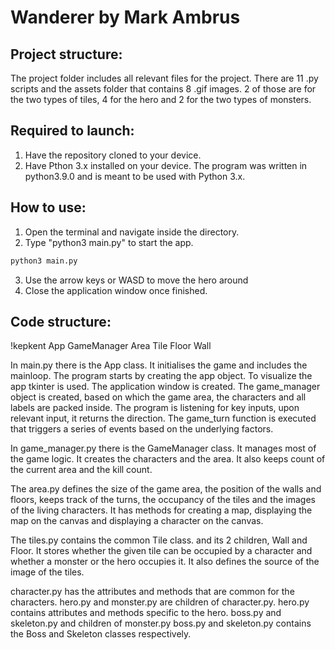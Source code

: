 # Wanderer by Mark Ambrus

## Project structure:
The project folder includes all relevant files for the project.
There are 11 .py scripts and the assets folder that contains 8 .gif images.
2 of those are for the two types of tiles, 4 for the hero and 2 for the two
types of monsters.

## Required to launch:
1. Have the repository cloned to your device.
2. Have Pthon 3.x installed on your device.
The program was written in python3.9.0 and is meant to be used with Python 3.x.

## How to use:
1. Open the terminal and navigate inside the directory.
2. Type "python3 main.py" to start the app.
```bash
python3 main.py
```
3. Use the arrow keys or WASD to move the hero around
4. Close the application window once finished.

## Code structure:

!kepkent
App
GameManager
Area
Tile
    Floor
    Wall


In main.py there is the App class. It initialises the game and includes the
mainloop. The program starts by creating the app object.
To visualize the app tkinter is used. The application window is created. The
game_manager object is created, based on which the game area, the characters
and all labels are packed inside. The program is listening for key inputs, upon
relevant input, it returns the direction. The game_turn function is executed
that triggers a series of events based on the underlying factors.

In game_manager.py there is the GameManager class. It manages most of the game
logic. It creates the characters and the area. It also keeps count of the
current area and the kill count.

The area.py defines the size of the game area, the position of the walls and
floors, keeps track of the turns, the occupancy of the tiles and the images of
the living characters. It has methods for creating a map, displaying the map on
the canvas and displaying a character on the canvas.

The tiles.py contains the common Tile class.
 and its 2 children, Wall and Floor.
It stores whether the given tile can be occupied by a character and whether a
monster or the hero occupies it. It also defines the source of the image of the
tiles.

character.py has the attributes and methods that are common for the characters.
hero.py and monster.py are children of character.py.
hero.py contains attributes and methods specific to the hero.
boss.py and skeleton.py and children of monster.py
boss.py and skeleton.py contains the Boss and Skeleton classes respectively.